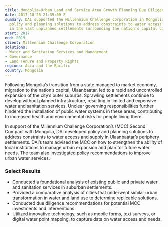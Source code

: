 ```yaml
---
title: Mongolia—Urban Land and Service Area Growth Planning Due Diligence
date: 2017-10-26 21:35:00 Z
summary: DAI supported the Millennium Challenge Corporation in Mongolia by developing
  policy and planning solutions to address constraints to water access and supply
  in the vast unplanned settlements surrounding the nation’s capital city.
start: 2017
end: 2019
client: Millennium Challenge Corporation
solutions:
- Water and Sanitation Services and Management
- Governance
- Land Tenure and Property Rights
regions: Asia and the Pacific
country: Mongolia
---
```


Following Mongolia’s transition from a state managed to market economy, migration to the nation’s capital, Ulaanbaatar, led to a rapid and uncontrolled expansion of the city’s outer suburbs. Sprawling settlements continue to develop without planned infrastructure, resulting in limited and expensive water and sanitation services. Unclear governing responsibilities further hindered the installation of public water systems in these areas, contributing to increased health and environmental risks for people living there.

In support of the Millennium Challenge Corporation’s (MCC) Second Compact with Mongolia, DAI developed policy and planning solutions to address constraints to water access and supply in Ulaanbaatar’s periphery settlements. DAI’s team advised the MCC on how to strengthen the ability of local institutions to manage urban expansion and plan for future water needs. The team also investigated policy recommendations to improve urban water services.

### Select Results

* Conducted a foundational analysis of existing public and private water and sanitation services in suburban settlements.
* Provided a comparative analysis of cities that underwent similar urban transformation in water and land use to determine replicable solutions.
* Conducted due diligence recommendations for potential MCC investments and interventions.
* Utilized innovative technology, such as mobile forms, text surveys, or digital water point mapping, to capture data on water access and needs.